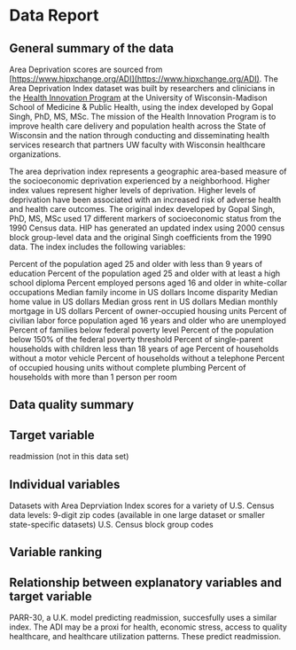 # Data Report

## General summary of the data
Area Deprivation scores are sourced from [https://www.hipxchange.org/ADI](https://www.hipxchange.org/ADI). The Area Deprivation Index dataset was built by researchers and clinicians in the [Health Innovation Program](https://hip.wisc.edu/) at the University of Wisconsin-Madison School of Medicine & Public Health, using the index developed by Gopal Singh, PhD, MS, MSc. The mission of the Health Innovation Program is to improve health care delivery and population health across the State of Wisconsin and the nation through conducting and disseminating health services research that partners UW faculty with Wisconsin healthcare organizations.

The area deprivation index represents a geographic area-based measure of the socioeconomic deprivation experienced by a neighborhood.  Higher index values represent higher levels of deprivation. Higher levels of deprivation have been associated with an increased risk of adverse health and health care outcomes. The original index developed by Gopal Singh, PhD, MS, MSc used 17 different markers of socioeconomic status from the 1990 Census data. HIP has generated an updated index using 2000 census block group-level data and the original Singh coefficients from the 1990 data.  The index includes the following variables:

Percent of the population aged 25 and older with less than 9 years of education
Percent of the population aged 25 and older with at least a high school diploma
Percent employed persons aged 16 and older in white-collar occupations
Median family income in US dollars
Income disparity
Median home value in US dollars
Median gross rent in US dollars
Median monthly mortgage in US dollars
Percent of owner-occupied housing units
Percent of civilian labor force population aged 16 years and older who are unemployed
Percent of families below federal poverty level
Percent of the population below 150% of the federal poverty threshold
Percent of single-parent households with children less than 18 years of age
Percent of households without a motor vehicle
Percent of households without a telephone
Percent of occupied housing units without complete plumbing
Percent of households with more than 1 person per room

## Data quality summary

## Target variable
readmission (not in this data set)

## Individual variables
Datasets with Area Deprviation Index scores for a variety of U.S. Census data levels:
9-digit zip codes (available in one large dataset or smaller state-specific datasets)
U.S. Census block group codes 

## Variable ranking

## Relationship between explanatory variables and target variable
PARR-30, a U.K. model predicting readmission, succesfully uses a similar index. The ADI may be a proxi for health, economic stress, access to quality healthcare, and healthcare utilization patterns. These predict readmission. 